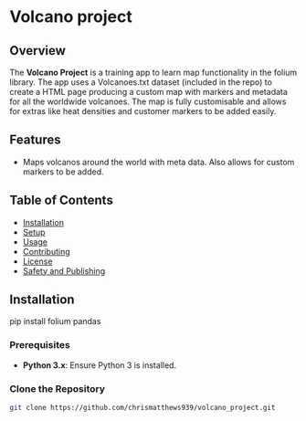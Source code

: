 # Volcano project

## Overview

The **Volcano Project** is a training app to learn map functionality in the folium library. The app uses a Volcanoes.txt dataset (included in the repo) to create a HTML page producing a custom map with markers and metadata for all the worldwide volcanoes. The map is fully customisable and allows for extras like heat densities and customer markers to be added easily. 

## Features

- Maps volcanos around the world with meta data. Also allows for custom markers to be added.

## Table of Contents

- [Installation](#installation)
- [Setup](#setup)
- [Usage](#usage)
- [Contributing](#contributing)
- [License](#license)
- [Safety and Publishing](#safety-and-publishing)

## Installation

pip install folium pandas

### Prerequisites

- **Python 3.x**: Ensure Python 3 is installed.

### Clone the Repository

```bash
git clone https://github.com/chrismatthews939/volcano_project.git
